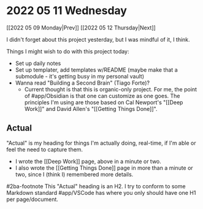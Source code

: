 # 2022 05 11 Wednesday

[[2022 05 09 Monday|Prev]]
[[2022 05 12 Thursday|Next]]

I didn't forget about this project yesterday, but I was mindful of it, I think.

Things I might wish to do with this project today: 

- Set up daily notes
- Set up templater, add templates w/README (maybe make that a submodule - it's getting busy in my personal vault)
- Wanna read "Building a Second Brain" (Tiago Forte)? 
	- Current thought is that this is organic-only project. For me, the point of #app/Obsidian is that one can customize as one goes. The principles I'm using are those based on Cal Newport's "[[Deep Work]]" and David Allen's "[[Getting Things Done]]". 

## Actual

"Actual" is my heading for things I'm actually doing, real-time, if I'm able or feel the need to capture them.

- I wrote the [[Deep Work]] page, above in a minute or two.
- I also wrote the [[Getting Things Done]] page in more than a minute or two, since I (think I) remembered more details.

#2ba-footnote  This "Actual" heading is an H2. I try to conform to some Markdown standard #app/VSCode has where you only should have one H1 per page/document.
